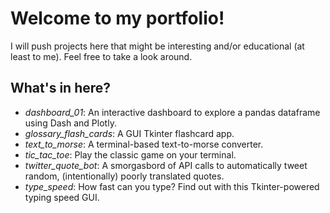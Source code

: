 # Welcome to my portfolio!

I will push projects here that might be interesting and/or 
educational (at least to me). Feel free to take a look around.

## What's in here?

- *dashboard_01*: An interactive dashboard to explore a pandas
dataframe using Dash and Plotly.
- *glossary_flash_cards*: A GUI Tkinter flashcard app.
- *text_to_morse*: A terminal-based text-to-morse converter.
- *tic_tac_toe*: Play the classic game on your terminal.
- *twitter_quote_bot*: A smorgasbord of API calls to automatically
tweet random, (intentionally) poorly translated quotes.
- *type_speed*: How fast can you type? Find out with this
Tkinter-powered typing speed GUI.

